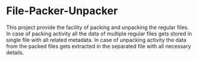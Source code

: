 # File-Packer-Unpacker
This project provide the facility of packing and unpacking the regular files.  In case of packing activity all the data of multiple regular files gets stored in single file with all related metadata.  In case of unpacking activity the data from the packed files gets extracted in the separated file with all necessary details. 
